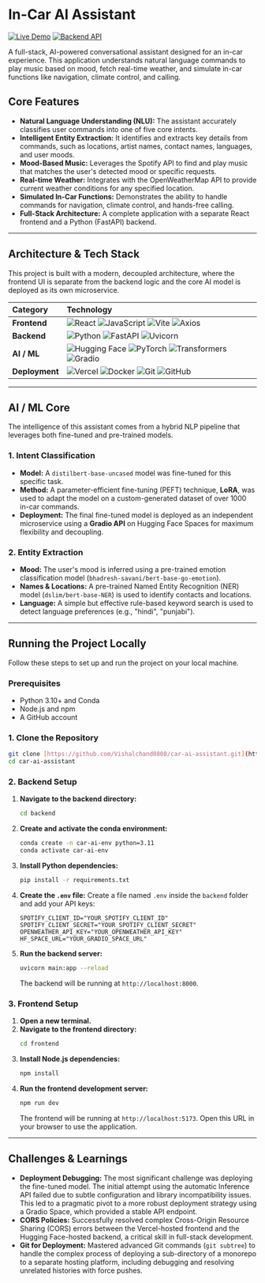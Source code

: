 
# In-Car AI Assistant

[![Live Demo](https://img.shields.io/badge/Live_Demo-Frontend-brightgreen?style=for-the-badge&logo=vercel)](https://car-ai-assistant-one.vercel.app)
[![Backend API](https://img.shields.io/badge/Backend_API-Live-blue?style=for-the-badge&logo=huggingface)](https://huggingface.co/spaces/Vishalchand0808/car-ai-backend)

A full-stack, AI-powered conversational assistant designed for an in-car experience. This application understands natural language commands to play music based on mood, fetch real-time weather, and simulate in-car functions like navigation, climate control, and calling.



## Core Features

-   **Natural Language Understanding (NLU):** The assistant accurately classifies user commands into one of five core intents.
-   **Intelligent Entity Extraction:** It identifies and extracts key details from commands, such as locations, artist names, contact names, languages, and user moods.
-   **Mood-Based Music:** Leverages the Spotify API to find and play music that matches the user's detected mood or specific requests.
-   **Real-time Weather:** Integrates with the OpenWeatherMap API to provide current weather conditions for any specified location.
-   **Simulated In-Car Functions:** Demonstrates the ability to handle commands for navigation, climate control, and hands-free calling.
-   **Full-Stack Architecture:** A complete application with a separate React frontend and a Python (FastAPI) backend.

---
## Architecture & Tech Stack

This project is built with a modern, decoupled architecture, where the frontend UI is separate from the backend logic and the core AI model is deployed as its own microservice.



| Category      | Technology                                                                                                                                                              |
| :------------ | :---------------------------------------------------------------------------------------------------------------------------------------------------------------------- |
| **Frontend** | ![React](https://img.shields.io/badge/React-61DAFB?style=for-the-badge&logo=react&logoColor=black) ![JavaScript](https://img.shields.io/badge/JavaScript-F7DF1E?style=for-the-badge&logo=javascript&logoColor=black) ![Vite](https://img.shields.io/badge/Vite-646CFF?style=for-the-badge&logo=vite&logoColor=white) ![Axios](https://img.shields.io/badge/Axios-5A29E4?style=for-the-badge&logo=axios&logoColor=white) |
| **Backend** | ![Python](https://img.shields.io/badge/Python-3776AB?style=for-the-badge&logo=python&logoColor=white) ![FastAPI](https://img.shields.io/badge/FastAPI-009688?style=for-the-badge&logo=fastapi&logoColor=white) ![Uvicorn](https://img.shields.io/badge/Uvicorn-27A494?style=for-the-badge)                                                              |
| **AI / ML** | ![Hugging Face](https://img.shields.io/badge/🤗%20Hugging%20Face-FFD21E?style=for-the-badge) ![PyTorch](https://img.shields.io/badge/PyTorch-EE4C2C?style=for-the-badge&logo=pytorch&logoColor=white) ![Transformers](https://img.shields.io/badge/Transformers-FFC107?style=for-the-badge) ![Gradio](https://img.shields.io/badge/Gradio-FF7C00?style=for-the-badge)                |
| **Deployment**| ![Vercel](https://img.shields.io/badge/Vercel-000000?style=for-the-badge&logo=vercel&logoColor=white) ![Docker](https://img.shields.io/badge/Docker-2496ED?style=for-the-badge&logo=docker&logoColor=white) ![Git](https://img.shields.io/badge/Git-F05032?style=for-the-badge&logo=git&logoColor=white) ![GitHub](https://img.shields.io/badge/GitHub-181717?style=for-the-badge&logo=github&logoColor=white)                                                               |

---
## AI / ML Core

The intelligence of this assistant comes from a hybrid NLP pipeline that leverages both fine-tuned and pre-trained models.

### 1. Intent Classification
-   **Model:** A `distilbert-base-uncased` model was fine-tuned for this specific task.
-   **Method:** A parameter-efficient fine-tuning (PEFT) technique, **LoRA**, was used to adapt the model on a custom-generated dataset of over 1000 in-car commands.
-   **Deployment:** The final fine-tuned model is deployed as an independent microservice using a **Gradio API** on Hugging Face Spaces for maximum flexibility and decoupling.

### 2. Entity Extraction
-   **Mood:** The user's mood is inferred using a pre-trained emotion classification model (`bhadresh-savani/bert-base-go-emotion`).
-   **Names & Locations:** A pre-trained Named Entity Recognition (NER) model (`dslim/bert-base-NER`) is used to identify contacts and locations.
-   **Language:** A simple but effective rule-based keyword search is used to detect language preferences (e.g., "hindi", "punjabi").

---
## Running the Project Locally

Follow these steps to set up and run the project on your local machine.

### Prerequisites
-   Python 3.10+ and Conda
-   Node.js and npm
-   A GitHub account

### 1. Clone the Repository
```bash
git clone [https://github.com/Vishalchand0808/car-ai-assistant.git](https://github.com/Vishalchand0808/car-ai-assistant.git)
cd car-ai-assistant
````

### 2\. Backend Setup

1.  **Navigate to the backend directory:**
    ```bash
    cd backend
    ```
2.  **Create and activate the conda environment:**
    ```bash
    conda create -n car-ai-env python=3.11
    conda activate car-ai-env
    ```
3.  **Install Python dependencies:**
    ```bash
    pip install -r requirements.txt
    ```
4.  **Create the `.env` file:**
    Create a file named `.env` inside the `backend` folder and add your API keys:
    ```env
    SPOTIFY_CLIENT_ID="YOUR_SPOTIFY_CLIENT_ID"
    SPOTIFY_CLIENT_SECRET="YOUR_SPOTIFY_CLIENT_SECRET"
    OPENWEATHER_API_KEY="YOUR_OPENWEATHER_API_KEY"
    HF_SPACE_URL="YOUR_GRADIO_SPACE_URL"
    ```
5.  **Run the backend server:**
    ```bash
    uvicorn main:app --reload
    ```
    The backend will be running at `http://localhost:8000`.

### 3\. Frontend Setup

1.  **Open a new terminal.**
2.  **Navigate to the frontend directory:**
    ```bash
    cd frontend
    ```
3.  **Install Node.js dependencies:**
    ```bash
    npm install
    ```
4.  **Run the frontend development server:**
    ```bash
    npm run dev
    ```
    The frontend will be running at `http://localhost:5173`. Open this URL in your browser to use the application.

-----

## Challenges & Learnings

  - **Deployment Debugging:** The most significant challenge was deploying the fine-tuned model. The initial attempt using the automatic Inference API failed due to subtle configuration and library incompatibility issues. This led to a pragmatic pivot to a more robust deployment strategy using a Gradio Space, which provided a stable API endpoint.
  - **CORS Policies:** Successfully resolved complex Cross-Origin Resource Sharing (CORS) errors between the Vercel-hosted frontend and the Hugging Face-hosted backend, a critical skill in full-stack development.
  - **Git for Deployment:** Mastered advanced Git commands (`git subtree`) to handle the complex process of deploying a sub-directory of a monorepo to a separate hosting platform, including debugging and resolving unrelated histories with force pushes.

<!-- end list -->
